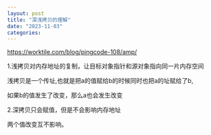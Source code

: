 ```yaml
---
layout: post
title: "深浅拷贝的理解"
date: "2023-11-03"
categories: 
---
```

<p><a href="https://worktile.com/blog/pingcode-108/amp/">https://worktile.com/blog/pingcode-108/amp/</a></p>
<p>1.浅拷贝对内存地址的复制，让目标对象指针和源对象指向同一片内存空间</p>
<p>浅拷贝是一个传址,也就是把a的值赋给b的时候同时也把a的址赋给了b,</p>
<p>如果b的值发生了改变，那么a也会发生改变</p>
<p>2.深拷贝只会赋值，但是不会影响内存地址</p>
<p>两个值改变互不影响。</p>
<p>&nbsp;</p>
